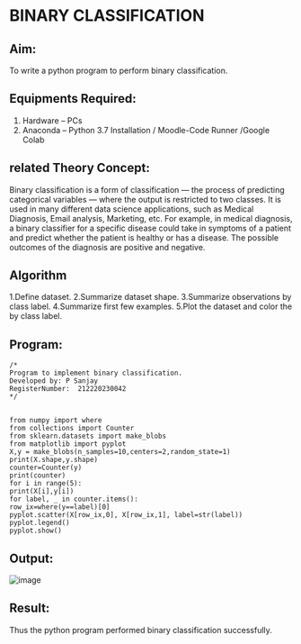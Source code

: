 # BINARY CLASSIFICATION
## Aim:
To write a python program to perform binary classification.

## Equipments Required:
1. Hardware – PCs
2. Anaconda – Python 3.7 Installation / Moodle-Code Runner /Google Colab

## related Theory Concept:
Binary classification is a form of classification — the process of predicting categorical variables —
where the output is restricted to two classes. It is used in many different data science applications,
such as Medical Diagnosis, Email analysis, Marketing, etc. For example, in medical diagnosis, a binary
classifier for a specific disease could take in symptoms of a patient and predict whether the patient is
healthy or has a disease. The possible outcomes of the diagnosis are positive and negative.

## Algorithm

1.Define dataset.
2.Summarize dataset shape.
3.Summarize observations by class label.
4.Summarize first few examples.
5.Plot the dataset and color the by class label.

## Program:
```
/*
Program to implement binary classification.
Developed by: P Sanjay
RegisterNumber:  212220230042
*/


from numpy import where
from collections import Counter
from sklearn.datasets import make_blobs
from matplotlib import pyplot
X,y = make_blobs(n_samples=10,centers=2,random_state=1)
print(X.shape,y.shape)
counter=Counter(y)
print(counter)
for i in range(5):
print(X[i],y[i])
for label, _ in counter.items():
row_ix=where(y==label)[0]
pyplot.scatter(X[row_ix,0], X[row_ix,1], label=str(label))
pyplot.legend()
pyplot.show()

```

## Output:
![image](https://user-images.githubusercontent.com/75235426/164039867-4aa19a18-6ee4-4c28-a078-22c9a3f0d5f3.png)


## Result:
Thus the python program performed binary classification successfully.
